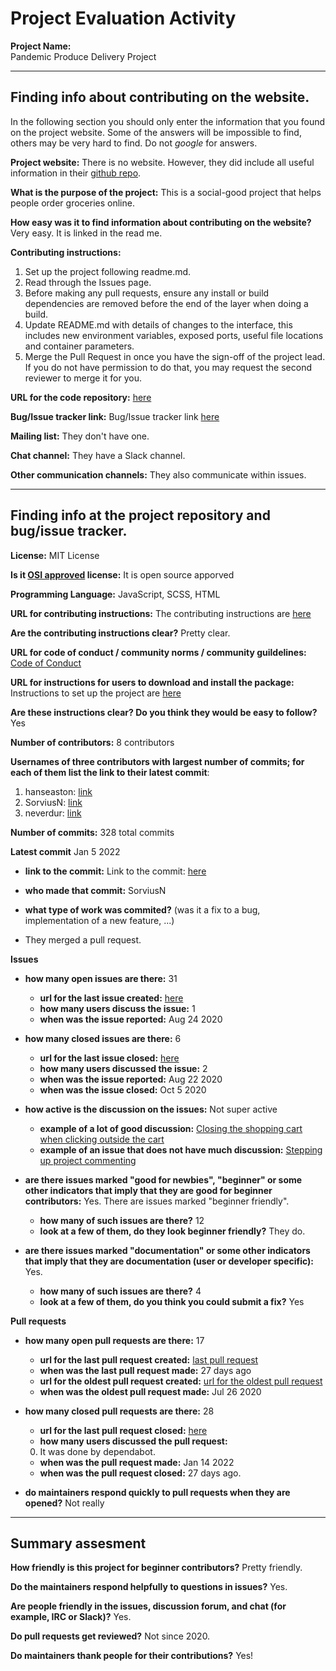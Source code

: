 # Project Evaluation Activity



__Project Name:__  
Pandemic Produce Delivery Project

---

## Finding info about contributing on the website.

In the following section you should only enter the information that you
found on the project website. Some of the answers will be impossible to find, others
may be very hard to find. Do not _google_ for answers.

__Project website:__
There is no website. However, they did include all useful information in their [github repo](https://github.com/hanseaston/Pandemic-Produce-Delivery-Project).

__What is the purpose of the project:__
This is a social-good project that helps people order groceries online.

__How easy was it to find information about contributing on the website?__
Very easy. It is linked in the read me. 

__Contributing instructions:__
1. Set up the project following readme.md.
2. Read through the Issues page.
3. Before making any pull requests, ensure any install or build dependencies are removed before the end of the layer when doing a build.
4. Update README.md with details of changes to the interface, this includes new environment variables, exposed ports, useful file locations and container parameters.
5. Merge the Pull Request in once you have the sign-off of the project lead. If you do not have permission to do that, you may request the second reviewer to merge it for you.

__URL for the code repository:__
[here](https://github.com/hanseaston/Pandemic-Produce-Delivery-Project)

__Bug/Issue tracker link:__
Bug/Issue tracker link [here](https://github.com/hanseaston/Pandemic-Produce-Delivery-Project/issues)

__Mailing list:__
They don't have one. 

__Chat channel:__
They have a Slack channel. 

__Other communication channels:__
They also communicate within issues. 

---

## Finding info at the project repository and bug/issue tracker.

__License:__
MIT License

__Is it [OSI approved](https://opensource.org/licenses/alphabetical) license:__
It is open source apporved

__Programming Language:__
JavaScript, SCSS, HTML

__URL for contributing instructions:__ 
The contributing instructions are [here](https://github.com/hanseaston/Pandemic-Produce-Delivery-Project/blob/master/CONTRIBUTING.md)

__Are the contributing instructions clear?__ 
Pretty clear. 

__URL for code of conduct / community norms / community guildelines:__
[Code of Conduct](https://github.com/hanseaston/Pandemic-Produce-Delivery-Project/blob/master/CODE_OF_CONDUCT.md)

__URL for instructions for users to download and install the package:__
Instructions to set up the project are [here](https://github.com/hanseaston/Pandemic-Produce-Delivery-Project#project-setup-)

__Are these instructions clear? Do you think they would be easy to follow?__
Yes

__Number of contributors:__
8 contributors

__Usernames of three contributors with largest number of commits; for
each of them list the link to their latest commit__:

1. hanseaston: [link](https://github.com/hanseaston/Pandemic-Produce-Delivery-Project/commit/58815b98ef97386450ae90f502dbb79ac27fd777)
2. SorviusN: [link](https://github.com/hanseaston/Pandemic-Produce-Delivery-Project/commit/a9c1b99dbfca2934757499bfa70f36b3fb8a77a2)
3. neverdur: [link](https://github.com/hanseaston/Pandemic-Produce-Delivery-Project/commit/171898cf6a9ad4ac23c2bd4feb3e83036b2ab8ee)

__Number of commits:__
328 total commits

__Latest commit__
Jan 5 2022

- __link to the commit:__
Link to the commit: [here](https://github.com/hanseaston/Pandemic-Produce-Delivery-Project/commit/a9c1b99dbfca2934757499bfa70f36b3fb8a77a2)

- __who made that commit:__
SorviusN

- __what type of work was commited?__ (was it a fix to a bug, implementation of a new feature, ...)
- They merged a pull request.


__Issues__

- __how many open issues are there:__
        31
    - __url for the last issue created:__
        [here](https://github.com/hanseaston/Pandemic-Produce-Delivery-Project/issues/53)
    - __how many users discuss the issue:__
        1
    - __when was the issue reported:__
        Aug 24 2020

- __how many closed issues are there:__
    6
    - __url for the last issue closed:__
        [here](https://github.com/hanseaston/Pandemic-Produce-Delivery-Project/issues/50)
    - __how many users discussed the issue:__
        2
    - __when was the issue reported:__
        Aug 22 2020
    - __when was the issue closed:__
        Oct 5 2020
- __how active is the discussion on the issues:__ 
        Not super active 
    - __example of a lot of good discussion:__ 
        [Closing the shopping cart when clicking outside the cart](https://github.com/hanseaston/Pandemic-Produce-Delivery-Project/issues/18)
    - __example of an issue that does not have much discussion:__
        [Stepping up project commenting](https://github.com/hanseaston/Pandemic-Produce-Delivery-Project/issues/36)

- __are there issues marked "good for newbies", "beginner" or some other indicators that imply that they are good for beginner contributors:__
    Yes. There are issues marked "beginner friendly".
    - __how many of such issues are there?__
    12
    - __look at a few of them, do they look beginner friendly?__ 
     They do.

- __are there issues marked "documentation" or some other indicators that imply that they are documentation (user or developer specific):__
    Yes.
    - __how many of such issues are there?__
    4
    - __look at a few of them, do you think you could submit a fix?__ 
    Yes

__Pull requests__

- __how many open pull requests are there:__
    17
    - __url for the last pull request created:__
    [last pull request](https://github.com/hanseaston/Pandemic-Produce-Delivery-Project/pull/82)
    - __when was the last pull request made:__
    27 days ago
    - __url for the oldest pull request created:__
    [url for the oldest pull request](https://github.com/hanseaston/Pandemic-Produce-Delivery-Project/pull/6)
    - __when was the oldest pull request made:__
    Jul 26 2020
- __how many closed pull requests are there:__
    28
    - __url for the last pull request closed:__
    [here](https://github.com/hanseaston/Pandemic-Produce-Delivery-Project/pull/80)
    - __how many users discussed the pull request:__
    0. It was done by dependabot.
    - __when was the pull request made:__
    Jan 14 2022
    - __when was the pull request closed:__
    27 days ago.

- __do maintainers respond quickly to pull requests when they are opened?__ 
    Not really

---


## Summary assesment
__How friendly is this project for beginner contributors?__
Pretty friendly.

__Do the maintainers respond helpfully to questions in issues?__
Yes.

__Are people friendly in the issues, discussion forum, and chat (for example, IRC or Slack)?__
Yes.

__Do pull requests get reviewed?__
Not since 2020.

__Do maintainers thank people for their contributions?__
Yes! 

